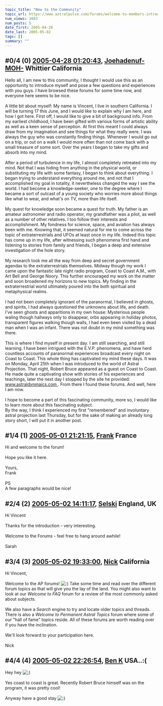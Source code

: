 ```yaml
---
topic_title: "New to the Community"
topic_url: https://www.astralpulse.com/forums/welcome-to-members-introductions!/new-to-the-community
num_views: 1683
num_posts: 5
date_first: 2005-04-28
date_last: 2005-05-02
tags: []
summary: ""
---
```


## \#0/4 (0) [2005-04-28 01:20:43](https://www.astralpulse.com/forums/index.php?msg=162099), [Joehadenuf-MOH-](https://www.astralpulse.com/forums/profile/?u=8954) Whittier California ##
<section>
Hello all, I am new to this community, I thought I would use this as an opportunity to introduce myself and pose a few questions and experiences with you guys. I have browsed these forums for some time now, and everyone here seems to be nice.
<br>
<br>
A little bit about myself: My name is Vincent, I live in southern California. I will be turning 17 this June, and I would like to explain why I am here, and how I got here. First off, I would like to give a bit of background info. From my earliest childhood, I have been gifted with various forms of artistic ability as well as a keen sense of perception. At first this meant I could always draw from my imagination and see things for what they really were. I was always the guy who was constantly finding things. Whenever I would go out on a trip, or out on a walk I would more often than not come back with a small treasure of some sort. Over the years I began to take my gifts and absorb into my mind.
<br>
<br>
After a period of turbulence in my life, I almost completely retreated into my mind. Not that I was hiding from anything in the physical world, or substituting my life with some fantasy, I began to think about everything. I began trying to understand everything around me, and not that I accomplished my goal in totality, it nevertheless changed the way I see the world. I had become a knowledge-seeker, one to the degree where I became a sort of outcast of a young society who worries more about things like what to wear, and what's on TV, more than life itself.
<br>
<br>
My quest for knowledge soon became a quest for truth. My father is an amateur astronomer and radio operator, my grandfather was a pilot, as well as a number of other relatives. I too follow their interests and accomplishment. My fondness for science, space, and aviation has always been with me. Knowing that, it seemed natural for me to come across the topic of extraterrestrials and UFOs at least once in my life. Indeed this topic has come up in my life, after witnessing such phenomena first hand and listening to stories from family and friends, I began a deep and extensive investigation of the hole story.
<br>
<br>
My research took me all the way from deep and secret government agendas to the extraterrestrials themselves. Midway though my work I came upon the fantastic late night radio program, Coast to Coast A.M., with Art Bell and George Noory. This further encouraged my work on the matter and soon broadened my horizons to new topics. My finding in the extraterrestrial world ultimately poured into the both spiritual and metaphysical realms.
<br>
<br>
I had not been completely ignorant of the paranormal, I believed in ghosts, and spirits, I had always questioned the unknowns about life, and death. I've seen ghosts and apparitions in my own house: Mysterious people waling though hallways only to disappear, orbs appearing in holiday photos, transparent figures walking though walls, I had even been visited by a dead man when I was an infant. There was not doubt in my mind something was there.
<br>
<br>
This is where I find myself in present day. I am still searching, and still learning. I have been intrigued with the E.V.P. phenomena, and have herd countless accounts of paranormal experiences broadcast every night on Coast to Coast. This whole thing has captivated my mind these days. It was on Monday, April 25th when I was introduced to the world of Astral Projection. That night, Robert Bruce appeared as a guest on Coast to Coast. He made quite a captivating show with stories of his experiences and teachings, later the next day I stopped by the site he provided:
<a class="bbc_link" href="https://www.astralpulse.com/forums///www.astraldynmaics.com" rel="noopener" target="_blank">
 www.astraldynmaics.com
</a>
. From there I found these forums. And well, here I am now.
<br>
<br>
I hope to become a part of this fascinating community, more so, I would like to learn more about this fascinating subject.
<br>
By the way, I think I experienced my first "remembered" and involuntary astral projection last Thursday, but for the sake of making an already long story short, I will put it in another post.
</section>

## \#1/4 (1) [2005-05-01 21:21:15](https://www.astralpulse.com/forums/index.php?msg=162726), [Frank](https://www.astralpulse.com/forums/profile/?u=359) France ##
<section>
Hi and welcome to the forum!
<br>
<br>
Hope you like it here.
<br>
<br>
Yours,
<br>
Frank
<br>
<br>
PS
<br>
A few paragraphs would be nice!
</section>

## \#2/4 (2) [2005-05-02 14:11:17](https://www.astralpulse.com/forums/index.php?msg=162787), [Selski](https://www.astralpulse.com/forums/profile/?u=6012) England, UK ##
<section>
Hi Vincent
<br>
<br>
Thanks for the introduction - very interesting.
<br>
<br>
Welcome to the Forums - feel free to hang around awhile!
<br>
<br>
Sarah
</section>

## \#3/4 (3) [2005-05-02 19:33:00](https://www.astralpulse.com/forums/index.php?msg=162829), [Nick](https://www.astralpulse.com/forums/profile/?u=2080) California ##
<section>
Hi Vincent,
<br>
<br>
Welcome to the AP forums!
<img alt=":)" class="smiley" src="https://www.astralpulse.com/forums/Smileys/fugue/smiley.png" title="Smiley"/>
Take some time and read over the different forum topics as that will give you the lay of the land. You might also want to look at our
<i>
 Welcome to FAQ
</i>
forum for a review of the most commonly asked about subjects.
<br>
<br>
We also have a
<i>
 Search
</i>
engine to try and locate older topics and threads. There is also a
<i>
 Welcome to Permanent Astral Topics
</i>
forum where some of our "hall of fame" topics reside. All of these forums are worth reading over if you have the inclination.
<br>
<br>
We'll look forward to your participation here.
<br>
<br>
Nick
</section>

## \#4/4 (4) [2005-05-02 22:26:54](https://www.astralpulse.com/forums/index.php?msg=162857), [Ben K](https://www.astralpulse.com/forums/profile/?u=8796) USA..:( ##
<section>
Hey hey
<img alt=";)" class="smiley" src="https://www.astralpulse.com/forums/Smileys/fugue/wink.png" title="Wink"/>
<br>
<br>
Yes coast to coast is great. Recently Robert Bruce himself was on the program, it was pretty cool!
<br>
<br>
Anyway have a good stay
<img alt=":)" class="smiley" src="https://www.astralpulse.com/forums/Smileys/fugue/smiley.png" title="Smiley"/>
</section>